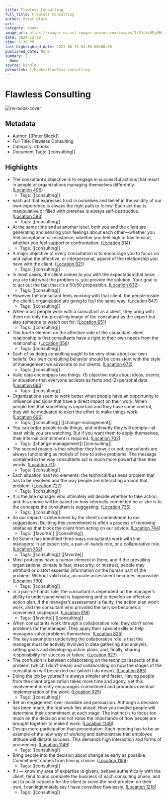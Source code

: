 ```yaml
---
title: Flawless Consulting
full_title: Flawless Consulting
author: Peter Block
url: 
category: books
image_url: https://images-na.ssl-images-amazon.com/images/I/51cNr0Py0RL._SL200_.jpg
date: 2024-12-29
time: 6:39 PM
last_highlighted_date: 2023-06-19 04:56:00+00:00
published_date: None
summary: |
  None
source: kindle
permalink: l/books/flawless-consulting
---
```

# Flawless Consulting

![rw-book-cover](https://images-na.ssl-images-amazon.com/images/I/51cNr0Py0RL._SL200_.jpg)

## Metadata
- Author: [[Peter Block]]
- Full Title: Flawless Consulting
- Category: #books
- Document Tags: [[consulting]]

## Highlights
- The consultant’s objective is to engage in successful actions that result in people or organizations managing themselves differently. ([Location 496](https://readwise.io/to_kindle?action=open&asin=B007MCRO4Y&location=496))
    - Tags: [[consulting]] 
- each act that expresses trust in ourselves and belief in the validity of our own experience is always the right path to follow. Each act that is manipulative or filled with pretense is always self-destructive. ([Location 583](https://readwise.io/to_kindle?action=open&asin=B007MCRO4Y&location=583))
    - Tags: [[consulting]] 
- At the same time and at another level, both you and the client are generating and sensing your feelings about each other—whether you feel acceptance or resistance, whether you feel high or low tension, whether you feel support or confrontation. ([Location 614](https://readwise.io/to_kindle?action=open&asin=B007MCRO4Y&location=614))
    - Tags: [[consulting]] 
- A major objective of every consultation is to encourage you to focus on and value the affective, or interpersonal, aspect of the relationship you have with the client. ([Location 621](https://readwise.io/to_kindle?action=open&asin=B007MCRO4Y&location=621))
    - Tags: [[consulting]] 
- In most cases, the client comes to you with the expectation that once you are told what the problem is, you provide the solution. Your goal is to act out the fact that it’s a 50/50 proposition. ([Location 632](https://readwise.io/to_kindle?action=open&asin=B007MCRO4Y&location=632))
    - Tags: [[consulting]] 
- However the consultant feels working with that client, the people inside the client’s organization are going to feel the same way. ([Location 647](https://readwise.io/to_kindle?action=open&asin=B007MCRO4Y&location=647))
    - Tags: [[consulting]] 
- When most people work with a consultant as a client, they bring with them not only the prevailing image of the consultant as the expert but also someone to watch out for. ([Location 651](https://readwise.io/to_kindle?action=open&asin=B007MCRO4Y&location=651))
    - Tags: [[consulting]] 
- The fourth element on the affective side of the consultant-client relationship is that consultants have a right to their own needs from the relationship. ([Location 656](https://readwise.io/to_kindle?action=open&asin=B007MCRO4Y&location=656))
    - Tags: [[consulting]] 
- Each of us doing consulting ought to be very clear about our own beliefs. Our own consulting behavior should be consistent with the style of management we advocate to our clients. ([Location 672](https://readwise.io/to_kindle?action=open&asin=B007MCRO4Y&location=672))
    - Tags: [[consulting]] 
- Valid data encompass two things: (1) objective data about ideas, events, or situations that everyone accepts as facts and (2) personal data. ([Location 690](https://readwise.io/to_kindle?action=open&asin=B007MCRO4Y&location=690))
    - Tags: [[consulting]] 
- Organizations seem to work better when people have an opportunity to influence decisions that have a direct impact on their work. When people feel that something is important and they have some control, they will be motivated to exert the effort to make things work. ([Location 696](https://readwise.io/to_kindle?action=open&asin=B007MCRO4Y&location=696))
    - Tags: [[consulting]] [[change-management]] 
- You can order people to do things, and ordinarily they will comply—at least while you are watching. But if you want them to apply themselves, their internal commitment is required. ([Location 702](https://readwise.io/to_kindle?action=open&asin=B007MCRO4Y&location=702))
    - Tags: [[change-management]] [[consulting]] 
- The second reason is that whether they know it or not, consultants are always functioning as models of how to solve problems. The message contained in the way consultants act is much more powerful than their words. ([Location 711](https://readwise.io/to_kindle?action=open&asin=B007MCRO4Y&location=711))
    - Tags: [[consulting]] 
- Each situation has two elements: the technical/business problem that has to be resolved and the way people are interacting around that problem. ([Location 727](https://readwise.io/to_kindle?action=open&asin=B007MCRO4Y&location=727))
    - Tags: [[consulting]] 
- It is the line manager who ultimately will decide whether to take action, and this choice will be based on how internally committed he or she is to the concepts the consultant is suggesting. ([Location 735](https://readwise.io/to_kindle?action=open&asin=B007MCRO4Y&location=735))
    - Tags: [[consulting]] 
- So our impact is determined by the client’s commitment to our suggestions. Building this commitment is often a process of removing obstacles that block the client from acting on our advice. ([Location 744](https://readwise.io/to_kindle?action=open&asin=B007MCRO4Y&location=744))
    - Tags: [[favorite]] [[consulting]] 
- Ed Schein has identified three ways consultants work with line managers: in an expert role, a pair-of-hands role, or a collaborative role. ([Location 752](https://readwise.io/to_kindle?action=open&asin=B007MCRO4Y&location=752))
    - Tags: [[consulting]] [[favorite]] 
- Most problems have a human element in them, and if the prevailing organizational climate is fear, insecurity, or mistrust, people may withhold or distort essential information on the human part of the problem. Without valid data, accurate assessment becomes impossible. ([Location 790](https://readwise.io/to_kindle?action=open&asin=B007MCRO4Y&location=790))
    - Tags: [[consulting]] 
- In a pair-of-hands role, the consultant is dependent on the manager’s ability to understand what is happening and to develop an effective action plan. If the manager’s assessment is faulty, the action plan won’t work, and the consultant who provided the service becomes a convenient scapegoat. ([Location 816](https://readwise.io/to_kindle?action=open&asin=B007MCRO4Y&location=816))
    - Tags: [[favorite]] [[consulting]] 
- When consultants work through a collaborative role, they don’t solve problems for the manager. They apply their special skills to help managers solve problems themselves. ([Location 825](https://readwise.io/to_kindle?action=open&asin=B007MCRO4Y&location=825))
- The key assumption underlying the collaborative role is that the manager must be actively involved in data gathering and analysis, setting goals and developing action plans, and, finally, sharing responsibility for success or failure. ([Location 827](https://readwise.io/to_kindle?action=open&asin=B007MCRO4Y&location=827))
- The confusion is between collaborating on the technical aspects of the problem (which I don’t mean) and collaborating on how the stages of the consultation will be carried out (which I do mean). ([Location 865](https://readwise.io/to_kindle?action=open&asin=B007MCRO4Y&location=865))
- Doing the job by yourself is always simpler and faster. Having people from the client organization takes more time and agony, yet this involvement directly encourages commitment and promotes eventual implementation of the work. ([Location 925](https://readwise.io/to_kindle?action=open&asin=B007MCRO4Y&location=925))
    - Tags: [[consulting]] 
- Bet on engagement over mandate and persuasion. Although a decision has been made, the real work lies ahead. How you involve people will determine their commitment at each stage. The instinct is to focus too much on the decision and not value the importance of how people are brought together to make it work. ([Location 1146](https://readwise.io/to_kindle?action=open&asin=B007MCRO4Y&location=1146))
- Design more participation than presentation. Each meeting has to be an example of the new way of working and demonstrate that employee attitude will dictate success. This demands high interaction and forms of proceeding. ([Location 1149](https://readwise.io/to_kindle?action=open&asin=B007MCRO4Y&location=1149))
    - Tags: [[consulting]] 
- Bring people into the decision about change as early as possible. Commitment comes from having choice. ([Location 1156](https://readwise.io/to_kindle?action=open&asin=B007MCRO4Y&location=1156))
    - Tags: [[consulting]] 
- If I — know my area of expertise (a given), behave authentically with the client, tend to and complete the business of each consulting phase, and act to build capacity for the client to solve the next problem on their own, I can legitimately say I have consulted flawlessly. ([Location 1216](https://readwise.io/to_kindle?action=open&asin=B007MCRO4Y&location=1216))
    - Tags: [[consulting]] 


